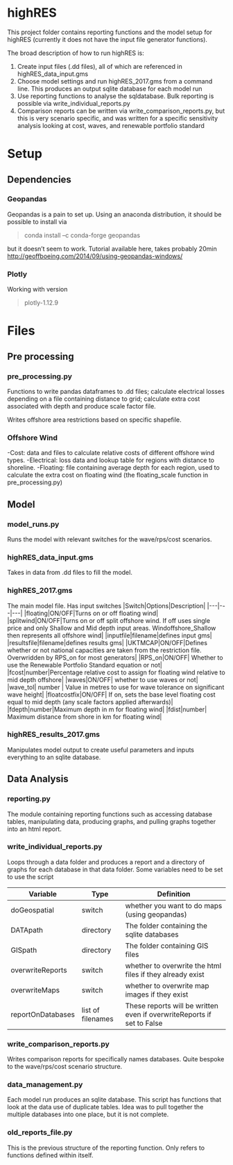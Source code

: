 # highRES

This project folder contains reporting functions and the model setup for highRES (currently it does not have the input file generator functions).

The broad description of how to run highRES is:

1) Create input files (.dd files), all of which are referenced in highRES_data_input.gms
2) Choose model settings and run highRES_2017.gms from a command line. This produces an output sqlite database for each model run
3) Use reporting functions to analyse the sqldatabase. Bulk reporting is possible via write_individual_reports.py
4) Comparison reports can be written via write_comparison_reports.py, but this is very scenario specific, and was written for a specific sensitivity analysis looking at cost, waves, and renewable portfolio standard


# Setup

## Dependencies

### Geopandas

Geopandas is a pain to set up.
Using an anaconda distribution, it should be possible to install via
>conda install –c conda-forge geopandas

but it doesn’t seem to work.
Tutorial available here, takes probably 20min
http://geoffboeing.com/2014/09/using-geopandas-windows/

### Plotly
Working with version 
>plotly-1.12.9

# Files
## Pre processing
### pre_processing.py
Functions to write pandas dataframes to .dd files; calculate electrical losses depending on a file containing distance to grid; calculate extra cost associated with depth and produce scale factor file.

Writes offshore area restrictions based on specific shapefile.

### Offshore Wind
-Cost: data and files to calculate relative costs of different offshore wind types.
-Electrical: loss data and lookup table for regions with distance to shoreline.
-Floating: file containing average depth for each region, used to calculate the extra cost on floating wind (the floating_scale function in pre_processing.py)

## Model 
### model_runs.py
Runs the model with relevant switches for the wave/rps/cost scenarios.
### highRES_data_input.gms
Takes in data from .dd files to fill the model.
### highRES_2017.gms

The main model file. Has input switches
|Switch|Options|Description|
|---|---|---|
|floating|ON/OFF|Turns on or off floating wind|
|splitwind|ON/OFF|Turns on or off split offshore wind. If off uses single price and only Shallow and Mid depth input areas. Windoffshore_Shallow then represents all offshore wind|
|inputfile|filename|defines input gms|
|resultsfile|filename|defines results gms|
|UKTMCAP|ON/OFF|Defines whether or not national capacities are taken from the restriction file. Overwridden by RPS_on for most generators|
|RPS_on|ON/OFF| Whether to use the Renewable Portfolio Standard equation or not|
|fcost|number|Percentage relative cost to assign for floating wind relative to mid depth offshore|
|waves|ON/OFF| whether to use waves or not|
|wave_tol| number | Value in metres to use for wave tolerance on significant wave height|
|floatcostfix|ON/OFF| If on, sets the base level floating cost equal to mid depth (any scale factors applied afterwards)|
|fdepth|number|Maximum depth in m for floating wind|
|fdist|number| Maximum distance from shore in km for floating wind|


### highRES_results_2017.gms
Manipulates model output to create useful parameters and inputs everything to an sqlite database.

## Data Analysis
### reporting.py
The module containing reporting functions such as accessing database tables, manipulating data, producing graphs, and pulling graphs together into an html report.
### write_individual_reports.py
Loops through a data folder and produces a report and a directory of graphs for each database in that data folder.
Some variables need to be set to use the script

| Variable      | Type         | Definition |
| ------------- | ------------- | ---------|
| doGeospatial|switch| whether you want to do maps (using geopandas) |
| DATApath  | directory| The folder containing the sqlite databases |
| GISpath | directory | The folder containing GIS files|
| overwriteReports | switch | whether to overwrite the html files if they already exist |
| overwriteMaps | switch | whether to overwrite map images if they exist |
| reportOnDatabases | list of filenames | These reports will be written even if overwriteReports if set to False|

### write_comparison_reports.py
Writes comparison reports for specifically names databases. Quite bespoke to the wave/rps/cost scenario structure.
### data_management.py
Each model run produces an sqlite database. This script has functions that look at the data use of duplicate tables. Idea was to pull together the multiple databases into one place, but it is not complete.
### old_reports_file.py
This is the previous structure of the reporting function. Only refers to functions defined within itself.
